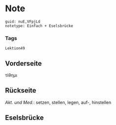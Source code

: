 # Note
```
guid: nuE,VFpjLd
notetype: Einfach + Eselsbrücke
```

### Tags
```
Lektion49
```

## Vorderseite
τίθημι

## Rückseite
<i>Akt. und Med.</i>: setzen, stellen, legen, auf-, hinstellen

## Eselsbrücke

